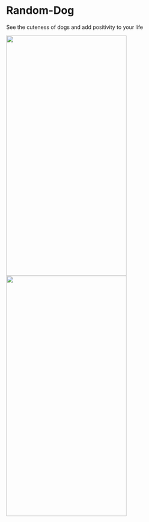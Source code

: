 # Random-Dog

See the cuteness of dogs and add positivity to your life

<img src="https://user-images.githubusercontent.com/75522456/183608064-df8464a5-c730-4b49-999a-a9a3cf34002a.png" width="320" height="640">

<img src="https://user-images.githubusercontent.com/75522456/183608064-df8464a5-c730-4b49-999a-a9a3cf34002a.png" width="320" height="640">

